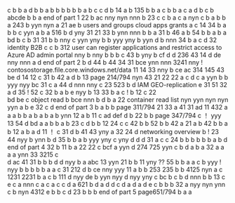 c
b
b
a
d
b
b
a b
b
b
b
b
b
a
b
c
c
d
b
14
a
b
135
b
b
a
c
b
b
a
c
a
d
b
c
b
abcde
b
b
a     end of part 1
22
b
ac
nny
nyn  nnn
b
23
c
c
b
a
c
a
nyn
c
b
a
b
b
a
243
b
yyn nyn
a
21
ae
b
users and groups   cloud apps  grants
a
c
14
34
b
a
b
b c 
yyn
a
b
a
516
b
d
yny
31
21  33
b
ynn nnn
b
b 
a
31
b
46
a
b
54
b
b
a b
a
bd
b
c
b
31
31
b
b
nny
c
yyn yny
b
b
yyy yny
b
yyn
d
b
nnn
34
b
a
c
d
32
identity B2B
c
c
b
312
user can register applications and  restrict access to Azure AD admin portal
nny
b
nny
b
b
b
c
43
b
yny
b
cf
d
d
236
43
14
d
de
nny nnn
a
d end of part 2
b d
44
b
44 34
31
bce
ynn nnn
3241
nny !
contosostorage.file.core.windows.net/data
11
14
33
nny
b
ce ac
314 145
43
be
d
14 12
c
31
b
42
a
d
b
13   page 214/794
nyn
43
21 22
22
a
c
d
c
a
yyn
b
b
yyy nyy
bc
31
c
a
44
d
nnn
nny
c
23
523
b
d
IAM GEO-replication
e
31 51
32
a
d
35 ! 52
c
32
b
a
b
e
nyy
b
13
33
b a
c ! b
12
c
22  
bd be
c
object read
b
bce
nnn
b
d
b a
22
container read list
nyn
yyn nyn
nyn
yyn
a
b
e
32
c
d end of part 3
b
a
b
b  page 311/794
21  33
a 
41
31
ad
11
432
a
a
a
b
b
a
b
a
b
a
b
ynn
12
a
b
11
c
ad
def
d
b
22
b
b  page 347/794
c ！
yyy
13
54
d
bd
a
a
b
b
a
b
23
c
d
b
b
12
24
c
c
42
b
b
52
b
b
42
a
21
a
b
42
b
b
a
b
12
a
b
a
d
11 ！
c
31
d b
41
43
yny
a
32
24
d
networking overview
b !
23
44
nyy 
b
ynn
b d
35
b
b
a
b
yyy yny
c
yny
d
d
d
31
a
c
c
24
b
b
b
b
b
b
a
b
d  end of part 4 
32
b
11
b a
22
22
c
bcf
a
yyn
d
274 725
yyn
c
b
d
a
b
a
32
a
a
a
a
ynn
33
3215
c  
d
ac
41
31
b
b
b
d
d 
nyy
b
a
abc
13
yyn
21
b
b
11
yny
?? 55
b
b
a
a
c
b
yyy ! nyy
b
b
b
b
b
a
a
c
31
212
d
b
ce
nny
yyy
11
a
b
b
253 235
b
b
4125
nyn
a
c
1231 2231
b
a
c
b
111
d
nyy
de
b
yyn
nyy
d
nyy
yny
c
bc
b
c
b
d
nnn
b
b
13
c
e c
a
nnn
c
a
c
a
c
c
d
a
621
b
d a
d
d
c d
a
d
a
d
e
c
b
b
b
32
a
nyy nyn
ynn
c
b
nyn
4312
e b
b
c
d
23
b
b
b  end of part 5 page651/794
b
a
a 
